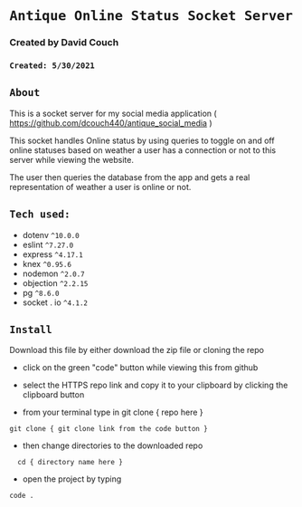 # `Antique Online Status Socket Server`

### Created by David Couch

### `Created: 5/30/2021`

## `About`

This is a socket server for my social media application ( https://github.com/dcouch440/antique_social_media )

This socket handles Online status by using queries to toggle on and off online statuses based on weather a user has a connection or not to this server while viewing the website.
  
The user then queries the database from the app and gets a real representation of weather a user is online or not.
  
## `Tech used:`
  - dotenv `^10.0.0`
  - eslint `^7.27.0`
  - express `^4.17.1`
  - knex `^0.95.6`
  - nodemon `^2.0.7`
  - objection `^2.2.15`
  - pg `^8.6.0`
  - socket . io `^4.1.2`
  
## `Install`
Download this file by either download the zip file or cloning the repo

- click on the green "code" button while viewing this from github

- select the HTTPS repo link and copy it to your clipboard by clicking the clipboard button

- from your terminal type in git clone { repo here }

```
git clone { git clone link from the code button }
```

- then change directories to the downloaded repo

```
  cd { directory name here }
```

- open the project by typing

```
code .
```